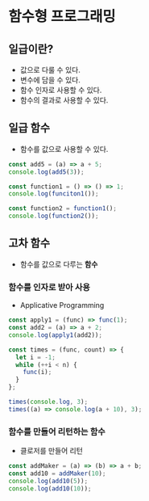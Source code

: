# 함수형 프로그래밍

## 일급이란?

- 값으로 다룰 수 있다.
- 변수에 담을 수 있다.
- 함수 인자로 사용할 수 있다.
- 함수의 결과로 사용할 수 있다.

## 일급 함수

- 함수를 값으로 사용할 수 있다.

```js
const add5 = (a) => a + 5;
console.log(add5(3));
```

```js
const function1 = () => () => 1;
console.log(funciton1());

const function2 = function1();
console.log(function2());
```

## 고차 함수

- 함수를 값으로 다루는 **함수**

### 함수를 인자로 받아 사용

- Applicative Programming

```js
const apply1 = (func) => func(1);
const add2 = (a) => a + 2;
console.log(apply1(add2));
```

```js
const times = (func, count) => {
  let i = -1;
  while (++i < n) {
    func(i);
  }
};

times(console.log, 3);
times((a) => console.log(a + 10), 3);
```

### 함수를 만들어 리턴하는 함수

- 클로저를 만들어 리턴

```js
const addMaker = (a) => (b) => a + b;
const add10 = addMaker(10);
console.log(add10(5));
console.log(add10(10));
```
